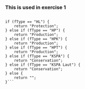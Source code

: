 ### This is used in exercise 1

```var fType = $feature.forest_a_1

if (fType == "HL") {
    return "Protection";
} else if (fType == "HP") {
    return "Production";
} else if (fType == "HPK") {
    return "Production";
} else if (fType == "HPT") {
    return "Production";
} else if (fType == "KSPA") {
    return "Conservation";
} else if (fType == "KSPA Laut") {
    return "Conservation";
} else {
    return "";
}```